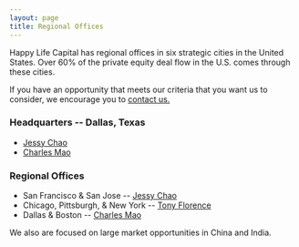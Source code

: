 ```yaml
---
layout: page
title: Regional Offices
---
```


Happy Life Capital has regional offices in six strategic cities in the United States. Over 60% of the private equity deal flow in the U.S. comes through these cities. 

If you have an opportunity that meets our criteria that you want us to consider, we encourage you to [contact us.](happylifecapital.com/contact/)

### Headquarters -- Dallas, Texas
* [Jessy Chao](mailto:jessy_chao@happylifecapital.com)
* [Charles Mao](mailto:charles_mao@happylifecapital.com)

### Regional Offices
* San Francisco & San Jose -- [Jessy Chao](mailto:jessy_chao@happylifecapital.com)
* Chicago, Pittsburgh, & New York -- [Tony Florence](mailto:tony_florence@comcast.net)
* Dallas & Boston -- [Charles Mao](mailto:charles_mao@happylifecapital.com)

We also are focused on large market opportunities in China and India.